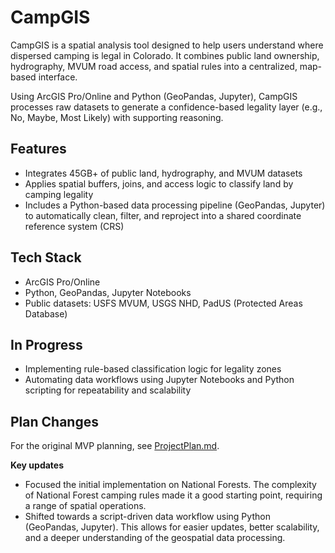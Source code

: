 # CampGIS

CampGIS is a spatial analysis tool designed to help users understand where dispersed camping is legal in Colorado. It combines public land ownership, hydrography, MVUM road access, and spatial rules into a centralized, map-based interface.

Using ArcGIS Pro/Online and Python (GeoPandas, Jupyter), CampGIS processes raw datasets to generate a confidence-based legality layer (e.g., No, Maybe, Most Likely) with supporting reasoning.

## Features

- Integrates 45GB+ of public land, hydrography, and MVUM datasets
- Applies spatial buffers, joins, and access logic to classify land by camping legality
- Includes a Python-based data processing pipeline (GeoPandas, Jupyter) to automatically clean, filter, and reproject into a shared coordinate reference system (CRS)


## Tech Stack

- ArcGIS Pro/Online
- Python, GeoPandas, Jupyter Notebooks
- Public datasets: USFS MVUM, USGS NHD, PadUS (Protected Areas Database)

## In Progress

- Implementing rule-based classification logic for legality zones
- Automating data workflows using Jupyter Notebooks and Python scripting for repeatability and scalability

## Plan Changes

For the original MVP planning, see [ProjectPlan.md](docs/ProjectPlan.md).

**Key updates**
- Focused the initial implementation on National Forests. The complexity of National Forest camping rules made it a good starting point, requiring a range of spatial operations.
- Shifted towards a script-driven data workflow using Python (GeoPandas, Jupyter). This allows for easier updates, better scalability, and a deeper understanding of the geospatial data processing.

